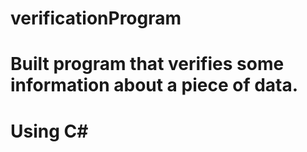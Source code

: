 # verificationProgram
# Built program that verifies some information about a piece of data.
# Using C#

